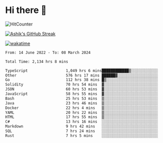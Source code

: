 # Hi there 👋

![HitCounter](https://hits.seeyoufarm.com/api/count/incr/badge.svg?url=https%3A%2F%2Fgithub.com%2Fashrhmn1212%2Fhit-counter)

<!-- ![Contribution Graph](https://github-readme-activity-graph.cyclic.app/graph?username=ashrhmn) -->


<!-- [![Top Langs](https://github-readme-stats.vercel.app/api/top-langs/?username=ashrhmn&layout=compact&theme=synthwave&langs_count=10&card_width=445)](https://github.com/anuraghazra/github-readme-stats) -->

[![Ashik's GitHub Streak](https://github-readme-streak-stats.herokuapp.com/?user=ashrhmn&theme=blood&fire=DD7F1C&background=151515&dates=9f9f9f&border=DD2727)](https://git.io/streak-stats)

<!-- ![Ashik's GitHub stats](https://github-readme-stats.vercel.app/api/?username=ashrhmn&show_icons=true&title_color=fff&icon_color=79ff97&text_color=9f9f9f&bg_color=151515) -->

[![wakatime](https://wakatime.com/badge/user/3df86613-ba63-4631-8e65-0ff18e7becad.svg)](https://wakatime.com/@3df86613-ba63-4631-8e65-0ff18e7becad)

<!--START_SECTION:waka-->

```txt
From: 14 June 2022 - To: 08 March 2024

Total Time: 2,134 hrs 8 mins

TypeScript                 1,049 hrs 6 mins████████████▒░░░░░░░░░░░░   49.16 %
Other                      576 hrs 17 mins ██████▓░░░░░░░░░░░░░░░░░░   27.00 %
Go                         112 hrs 38 mins █▒░░░░░░░░░░░░░░░░░░░░░░░   05.28 %
Solidity                   70 hrs 54 mins  ▓░░░░░░░░░░░░░░░░░░░░░░░░   03.32 %
JSON                       60 hrs 53 mins  ▓░░░░░░░░░░░░░░░░░░░░░░░░   02.85 %
JavaScript                 58 hrs 55 mins  ▓░░░░░░░░░░░░░░░░░░░░░░░░   02.76 %
Bash                       25 hrs 53 mins  ▒░░░░░░░░░░░░░░░░░░░░░░░░   01.21 %
Java                       23 hrs 46 mins  ▒░░░░░░░░░░░░░░░░░░░░░░░░   01.11 %
Docker                     22 hrs 4 mins   ▒░░░░░░░░░░░░░░░░░░░░░░░░   01.03 %
YAML                       20 hrs 22 mins  ▒░░░░░░░░░░░░░░░░░░░░░░░░   00.95 %
HTML                       17 hrs 55 mins  ▒░░░░░░░░░░░░░░░░░░░░░░░░   00.84 %
C#                         13 hrs 16 mins  ░░░░░░░░░░░░░░░░░░░░░░░░░   00.62 %
Markdown                   9 hrs 42 mins   ░░░░░░░░░░░░░░░░░░░░░░░░░   00.45 %
SQL                        7 hrs 24 mins   ░░░░░░░░░░░░░░░░░░░░░░░░░   00.35 %
Rust                       7 hrs 5 mins    ░░░░░░░░░░░░░░░░░░░░░░░░░   00.33 %
```

<!--END_SECTION:waka-->


<!--### Most Used Languages
<img src="https://wakatime.com/share/@ashrhmn/24ecb986-5bf8-4607-af7f-0aab08908d8c.png" />

### Favourite Tools
<img src="https://wakatime.com/share/@ashrhmn/f4e08015-f3bc-460a-9228-95a3ba11c604.png" />-->
